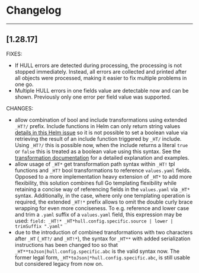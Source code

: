 # Changelog
------------------
[1.28.17]
------------------
FIXES:
- If HULL errors are detected during processing, the processing is not stopped immediately. Instead, all errors are collected and printed after all objects were processed, making it easier to fix multiple problems in one go.
- Multiple HULL errors in one fields value are detectable now and can be shown. Previously only one error per field value was supported.

CHANGES:
- allow combination of bool and include transformations using extended `_HT?/` prefix. Include functions in Helm can only return string values [details in this Helm issue](https://github.com/helm/helm/issues/11231) so it is not possible to set a boolean value via retrieving the result of an include function triggered by `_HT/` include. Using `_HT?/` this is possible now, when the include returns a literal `true` or `false` this is treated as a boolean value using this syntax. See the [transformation documentation](./doc/transformations.md) for a detailed explanation and examples.
- allow usage of `_HT*` get transformation path syntax within `_HT!` tpl functions and `_HT?` bool transformations to reference `values.yaml` fields. Opposed to a more implementation heavy extension of `_HT*` to add more flexibility, this solution combines full Go templating flexibility while retaining a concise way of referencing fields in the `values.yaml` via `_HT*` syntax. Additionally, in the case, where only one templating operation is required, the extended `_HT!*` prefix allows to omit the double curly brace wrapping for even more conciseness. To e.g. reference and lower case and trim a `.yaml` suffix of a `values.yaml` field, this expression may be used: `field: _HT!* _HT*hull.config.specific.source | lower | trimSuffix ".yaml"`
- due to the introduction of combined transformations with two characters after `_HT` (`_HT?/` and `_HT!*`), the syntax for `_HT**` with added serialization instructions has been changed too so that `_HT**toJson|hull.config.specific.abc` is the valid syntax now. The former legal form, `_HT*toJson|*hull.config.specific.abc`, is still usable but considered legacy from now on.

